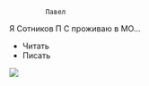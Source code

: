              Павел  
Я Сотников П С проживаю в МО...

* Читать
* Писать

![](https://netology-code.github.io/git-homeworks/introduction/assets/logo.png)
